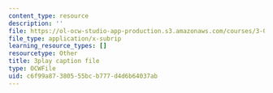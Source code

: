 ```yaml
---
content_type: resource
description: ''
file: https://ol-ocw-studio-app-production.s3.amazonaws.com/courses/3-091sc-introduction-to-solid-state-chemistry-fall-2010/c6f99a87380555bcb777d4d6b64037ab_UwZU-Lk26X4.vtt
file_type: application/x-subrip
learning_resource_types: []
resourcetype: Other
title: 3play caption file
type: OCWFile
uid: c6f99a87-3805-55bc-b777-d4d6b64037ab
---
```


